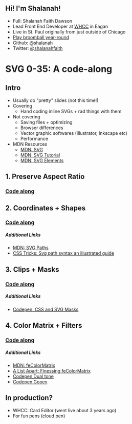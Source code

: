 ## Hi! I'm Shalanah!
- Full: Shalanah Faith Dawson
- Lead Front End Developer at [WHCC](http://whcc.com) in Eagan
- Live in St. Paul originally from just outside of Chicago
- [Play broomball year-round](https://lh3.googleusercontent.com/guHZILWNXCubtBZfbAn1Zlgh3DplYi65CZRByFjAfMv__c-9KyAnZwVBpj_kKd24091t5M-6Rs_zfr5d1CgER6YJKL7iewBnWLsmO6y4DZet2xEUH-fQwz2_QdC_0b9gmhFkdhiev-UeIZM_PD4VaKXhb2GF-HDbLOvefXTJF3SKZekWwYmCT_5nyIV3s8vwDY9S2IygtAUr7C2-4FbuEFz2Zw279Q8QDJCmyfuGjVSeXAOuaPqs_XbqN66p2fKTdlwGggKTRPgk0bkjFFUtdYVBHXUX7qd3p5fQNvWSK5QG6qeiTkNXUa6hLgAxelFrUEwqORoS5FxKi1LBtjiNRGMc_qNgoyW2yPoB3YszhOpUj2M2M71BLxi0V0wVzMa_-azD3QrnM2sxRzK0LYaUNGPa2_5j3bYkIxEzGUGKdKzaaZfIiPWMKgedFB4J2a-6ykHtGYUMWZnKAw61JqRkY7etoX1xrLJ3LLTfLX-mdS1NA-WrO5l_iVdaKUNpGWQH8MAecCTriseUVaTQQiKfukO9SezvfA45dlNk_niSOxLD8CqiEsUs5GuvmdrjWPcg-gR1xPfJ9STO9BXilAU3RnBOU9oMbdwyedh3DMV_HGhus7qRNesjOBrztgjK-W_zEV89rRbYw8Ef0XSFOpPrBW9sHHrWJkEeIy191U73jVBgcGCcECqYV8AoC2rqMxdq_5tT-4RHqz4kleCsuRxQY5f5rQ=w768-h1024-no)
- Github: [@shalanah](https://github.com/shalanah)
- Twitter: [@shalanahfaith](https://twitter.com/shalanahfaith)

# SVG 0-35: A code-along

## Intro
- Usually do "pretty" slides (not this time!)
- Covering
  - Hand coding inline SVGs + rad things with them
- Not covering
  - Saving files + optimizing
  - Browser differences
  - Vector graphic softwares (Illustrator, Inkscape etc)
  - Performance
- MDN Resources
  - [MDN: SVG](https://developer.mozilla.org/en-US/docs/Web/SVG)
  - [MDN: SVG Tutorial](https://developer.mozilla.org/en-US/docs/Web/SVG/Tutorial)
  - [MDN: SVG Elements](https://developer.mozilla.org/en-US/docs/Web/SVG/Element)

## 1. Preserve Aspect Ratio
### [Code along](https://codepen.io/shalanah/pen/JjPWyqX)

## 2. Coordinates + Shapes
### [Code along](https://codepen.io/shalanah/pen/bGbqoWz)

##### Additional Links
- [MDN: SVG Paths](https://developer.mozilla.org/en-US/docs/Web/SVG/Element/path)
- [CSS Tricks: Svg path syntax an illustrated guide](https://css-tricks.com/svg-path-syntax-illustrated-guide/)

## 3. Clips + Masks
### [Code along](https://codepen.io/shalanah/pen/YzKGmve)

##### Additional Links
- [Codepen: CSS and SVG Masks](https://codepen.io/yoksel/full/fsdbu/)

## 4. Color Matrix + Filters
### [Code along](https://codepen.io/shalanah/pen/RwbpLjy)

##### Additional Links
- [MDN: feColorMatrix](https://developer.mozilla.org/en-US/docs/Web/SVG/Element/feColorMatrix)
- [A List Apart: Finessing feColorMatrix](https://alistapart.com/article/finessing-fecolormatrix/)
- [Codepen Dual tone](https://codepen.io/lentilz/pen/KybBdg)
- [Codepen Gooey](https://codepen.io/bobannbg/pen/BZrXqz)

## In production?
- WHCC: Card Editor (went live about 3 years ago)
- For fun pens (cloud pen)



  